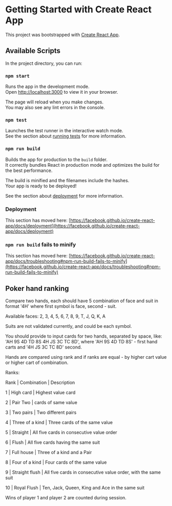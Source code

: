# Getting Started with Create React App

This project was bootstrapped with [Create React App](https://github.com/facebook/create-react-app).

## Available Scripts

In the project directory, you can run:

### `npm start`

Runs the app in the development mode.\
Open [http://localhost:3000](http://localhost:3000) to view it in your browser.

The page will reload when you make changes.\
You may also see any lint errors in the console.

### `npm test`

Launches the test runner in the interactive watch mode.\
See the section about [running tests](https://facebook.github.io/create-react-app/docs/running-tests) for more information.

### `npm run build`

Builds the app for production to the `build` folder.\
It correctly bundles React in production mode and optimizes the build for the best performance.

The build is minified and the filenames include the hashes.\
Your app is ready to be deployed!

See the section about [deployment](https://facebook.github.io/create-react-app/docs/deployment) for more information.

### Deployment

This section has moved here: [https://facebook.github.io/create-react-app/docs/deployment](https://facebook.github.io/create-react-app/docs/deployment)

### `npm run build` fails to minify

This section has moved here: [https://facebook.github.io/create-react-app/docs/troubleshooting#npm-run-build-fails-to-minify](https://facebook.github.io/create-react-app/docs/troubleshooting#npm-run-build-fails-to-minify)


## Poker hand ranking

Compare two hands, each should have 5 combination of face and suit in format '4H' where first symbol is face, second - suit.

Available faces: 2, 3, 4, 5, 6, 7, 8, 9, T, J, Q, K, A

Suits are not validated currently, and could be each symbol.

You should provide to input cards for two hands, separated by space, like: 'AH 9S 4D TD 8S 4H JS 3C TC 8D', where 'AH 9S 4D TD 8S' - first hand carts and '4H JS 3C TC 8D' second.

Hands are compared using rank and if ranks are equal - by higher cart value or higher cart of combination.

Ranks:

Rank | Combination | Description

1 | High card | Highest value card

2 | Pair Two | cards of same value

3 | Two pairs | Two different pairs

4 | Three of a kind | Three cards of the same value

5 | Straight | All five cards in consecutive value order

6 | Flush | All five cards having the same suit

7 | Full house | Three of a kind and a Pair

8 | Four of a kind | Four cards of the same value

9 | Straight flush | All five cards in consecutive value order, with the same suit

10 | Royal Flush | Ten, Jack, Queen, King and Ace in the same suit

Wins of player 1 and player 2 are counted during session.
